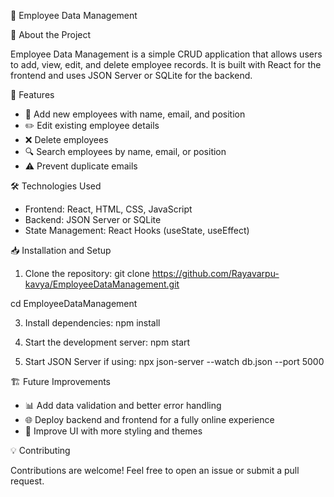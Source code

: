 🎯 Employee Data Management

📌 About the Project

Employee Data Management is a simple CRUD application that allows users to add, view, edit, and delete employee records. It is built with React for the frontend and uses JSON Server or SQLite for the backend.

🚀 Features

* 👤 Add new employees with name, email, and position
* ✏️ Edit existing employee details
* ❌ Delete employees
* 🔍 Search employees by name, email, or position
* ⚠️ Prevent duplicate emails

🛠️ Technologies Used

* Frontend: React, HTML, CSS, JavaScript
* Backend: JSON Server or SQLite
* State Management: React Hooks (useState, useEffect)

📥 Installation and Setup

1. Clone the repository:
git clone https://github.com/Rayavarpu-kavya/EmployeeDataManagement.git

cd EmployeeDataManagement

3. Install dependencies:
npm install

4. Start the development server:
npm start

5. Start JSON Server if using:
npx json-server --watch db.json --port 5000


🏗️ Future Improvements

* 📊 Add data validation and better error handling
* 🌐 Deploy backend and frontend for a fully online experience
* 🎨 Improve UI with more styling and themes

💡 Contributing

Contributions are welcome! Feel free to open an issue or submit a pull request.
